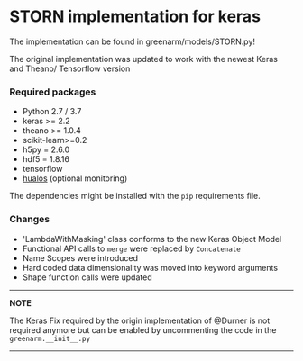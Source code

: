 # STORN implementation for keras

The implementation can be found in greenarm/models/STORN.py!

The original implementation was updated to work with the newest Keras and Theano/ Tensorflow version

### Required packages
 - Python 2.7 / 3.7
 - keras >= 2.2
 - theano >= 1.0.4
 - scikit-learn>=0.2
 - h5py = 2.6.0
 - hdf5 = 1.8.16
 - tensorflow
 - [hualos](https://github.com/fchollet/hualos) (optional monitoring)

The dependencies might be installed with the `pip` requirements file.

### Changes
 - 'LambdaWithMasking' class conforms to the new Keras Object Model
 - Functional API calls to `merge` were replaced by `Concatenate`
 - Name Scopes were introduced
 - Hard coded data dimensionality was moved into keyword arguments
 - Shape function calls were updated

---
**NOTE**

The Keras Fix required by the origin implementation of @Durner is not required anymore but can be enabled by uncommenting the code in the `greenarm.__init__.py` 

---
